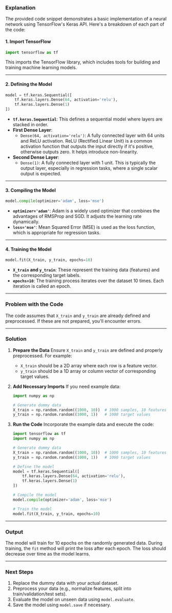 ### Explanation

The provided code snippet demonstrates a basic implementation of a neural network using TensorFlow's Keras API. Here's a breakdown of each part of the code:

#### 1. **Import TensorFlow**
```python
import tensorflow as tf
```
This imports the TensorFlow library, which includes tools for building and training machine learning models.

---

#### 2. **Defining the Model**
```python
model = tf.keras.Sequential([
    tf.keras.layers.Dense(64, activation='relu'),
    tf.keras.layers.Dense(1)
])
```
- **`tf.keras.Sequential`**: This defines a sequential model where layers are stacked in order.
- **First Dense Layer**:
  - `Dense(64, activation='relu')`: A fully connected layer with 64 units and ReLU activation. ReLU (Rectified Linear Unit) is a common activation function that outputs the input directly if it's positive, otherwise outputs zero. It helps introduce non-linearity.
- **Second Dense Layer**:
  - `Dense(1)`: A fully connected layer with 1 unit. This is typically the output layer, especially in regression tasks, where a single scalar output is expected.

---

#### 3. **Compiling the Model**
```python
model.compile(optimizer='adam', loss='mse')
```
- **`optimizer='adam'`**: Adam is a widely used optimizer that combines the advantages of RMSProp and SGD. It adjusts the learning rate dynamically.
- **`loss='mse'`**: Mean Squared Error (MSE) is used as the loss function, which is appropriate for regression tasks.

---

#### 4. **Training the Model**
```python
model.fit(X_train, y_train, epochs=10)
```
- **`X_train` and `y_train`**: These represent the training data (features) and the corresponding target labels.
- **`epochs=10`**: The training process iterates over the dataset 10 times. Each iteration is called an epoch.

---

### Problem with the Code
The code assumes that `X_train` and `y_train` are already defined and preprocessed. If these are not prepared, you'll encounter errors.

---

### Solution
1. **Prepare the Data**
   Ensure `X_train` and `y_train` are defined and properly preprocessed. For example:
   - `X_train` should be a 2D array where each row is a feature vector.
   - `y_train` should be a 1D array or column vector of corresponding target values.

2. **Add Necessary Imports**
   If you need example data:
   ```python
   import numpy as np
   
   # Generate dummy data
   X_train = np.random.random((1000, 10))  # 1000 samples, 10 features
   y_train = np.random.random((1000, 1))   # 1000 target values
   ```

3. **Run the Code**
   Incorporate the example data and execute the code:
   ```python
   import tensorflow as tf
   import numpy as np

   # Generate dummy data
   X_train = np.random.random((1000, 10))  # 1000 samples, 10 features
   y_train = np.random.random((1000, 1))   # 1000 target values

   # Define the model
   model = tf.keras.Sequential([
       tf.keras.layers.Dense(64, activation='relu'),
       tf.keras.layers.Dense(1)
   ])

   # Compile the model
   model.compile(optimizer='adam', loss='mse')

   # Train the model
   model.fit(X_train, y_train, epochs=10)
   ```

---

### Output
The model will train for 10 epochs on the randomly generated data. During training, the `fit` method will print the loss after each epoch. The loss should decrease over time as the model learns.

---

### Next Steps
1. Replace the dummy data with your actual dataset.
2. Preprocess your data (e.g., normalize features, split into train/validation/test sets).
3. Evaluate the model on unseen data using `model.evaluate`.
4. Save the model using `model.save` if necessary.